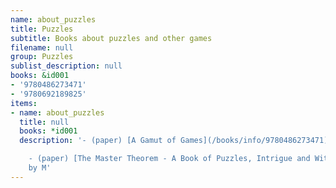 ```yaml
---
name: about_puzzles
title: Puzzles
subtitle: Books about puzzles and other games
filename: null
group: Puzzles
sublist_description: null
books: &id001
- '9780486273471'
- '9780692189825'
items:
- name: about_puzzles
  title: null
  books: *id001
  description: '- (paper) [A Gamut of Games](/books/info/9780486273471) by Sid Sackson

    - (paper) [The Master Theorem - A Book of Puzzles, Intrigue and Wit](/books/info/9780692189825)
    by M'
---
```


